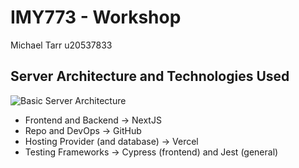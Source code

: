 # IMY773 - Workshop

Michael Tarr u20537833

## Server Architecture and Technologies Used
![Basic Server Architecture](https://r2.sloththe.dev/zion/imy773-workshop-arch-v2.png)

* Frontend and Backend -> NextJS
* Repo and DevOps -> GitHub
* Hosting Provider (and database) -> Vercel
* Testing Frameworks -> Cypress (frontend) and Jest (general)